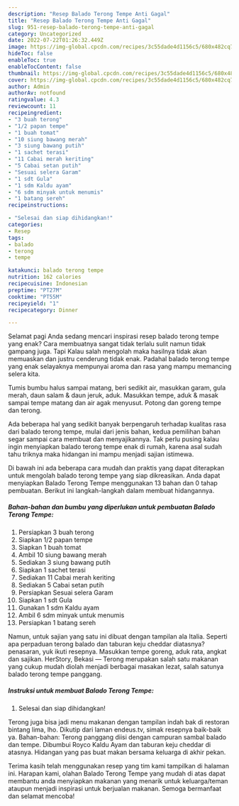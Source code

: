 ```yaml
---
description: "Resep Balado Terong Tempe Anti Gagal"
title: "Resep Balado Terong Tempe Anti Gagal"
slug: 951-resep-balado-terong-tempe-anti-gagal
category: Uncategorized
date: 2022-07-22T01:26:32.449Z
image: https://img-global.cpcdn.com/recipes/3c55dade4d1156c5/680x482cq70/balado-terong-tempe-foto-resep-utama.jpg
hideToc: false
enableToc: true
enableTocContent: false
thumbnail: https://img-global.cpcdn.com/recipes/3c55dade4d1156c5/680x482cq70/balado-terong-tempe-foto-resep-utama.jpg
cover: https://img-global.cpcdn.com/recipes/3c55dade4d1156c5/680x482cq70/balado-terong-tempe-foto-resep-utama.jpg
author: Admin
authorAv: notfound
ratingvalue: 4.3
reviewcount: 11
recipeingredient:
- "3 buah terong"
- "1/2 papan tempe"
- "1 buah tomat"
- "10 siung bawang merah"
- "3 siung bawang putih"
- "1 sachet terasi"
- "11 Cabai merah keriting"
- "5 Cabai setan putih"
- "Sesuai selera Garam"
- "1 sdt Gula"
- "1 sdm Kaldu ayam"
- "6 sdm minyak untuk menumis"
- "1 batang sereh"
recipeinstructions:

- "Selesai dan siap dihidangkan!"
categories:
- Resep
tags:
- balado
- terong
- tempe

katakunci: balado terong tempe 
nutrition: 162 calories
recipecuisine: Indonesian
preptime: "PT27M"
cooktime: "PT55M"
recipeyield: "1"
recipecategory: Dinner

---
```



Selamat pagi Anda sedang mencari inspirasi resep balado terong tempe yang enak? Cara membuatnya sangat tidak terlalu sulit namun tidak gampang juga. Tapi Kalau salah mengolah maka hasilnya tidak akan memuaskan dan justru cenderung tidak enak. Padahal balado terong tempe yang enak selayaknya mempunyai aroma dan rasa yang mampu memancing selera kita.


Tumis bumbu halus sampai matang, beri sedikit air, masukkan garam, gula merah, daun salam &amp; daun jeruk, aduk. Masukkan tempe, aduk &amp; masak sampai tempe matang dan air agak menyusut. Potong dan goreng tempe dan terong.

Ada beberapa hal yang sedikit banyak berpengaruh terhadap kualitas rasa dari balado terong tempe, mulai dari jenis bahan, kedua pemilihan bahan segar sampai cara membuat dan menyajikannya. Tak perlu pusing kalau ingin menyiapkan balado terong tempe enak di rumah, karena asal sudah tahu triknya maka hidangan ini mampu menjadi sajian istimewa.


Di bawah ini ada beberapa cara mudah dan praktis yang dapat diterapkan untuk mengolah balado terong tempe yang siap dikreasikan. Anda dapat menyiapkan Balado Terong Tempe menggunakan 13 bahan dan 0 tahap pembuatan. Berikut ini langkah-langkah dalam membuat hidangannya.

<!--inarticleads1-->

##### Bahan-bahan dan bumbu yang diperlukan untuk pembuatan Balado Terong Tempe:

1. Persiapkan 3 buah terong
1. Siapkan 1/2 papan tempe
1. Siapkan 1 buah tomat
1. Ambil 10 siung bawang merah
1. Sediakan 3 siung bawang putih
1. Siapkan 1 sachet terasi
1. Sediakan 11 Cabai merah keriting
1. Sediakan 5 Cabai setan putih
1. Persiapkan Sesuai selera Garam
1. Siapkan 1 sdt Gula
1. Gunakan 1 sdm Kaldu ayam
1. Ambil 6 sdm minyak untuk menumis
1. Persiapkan 1 batang sereh


Namun, untuk sajian yang satu ini dibuat dengan tampilan ala Italia. Seperti apa perpaduan terong balado dan taburan keju cheddar diatasnya? penasaran, yuk ikuti resepnya. Masukkan tempe goreng, aduk rata, angkat dan sajikan. HerStory, Bekasi — Terong merupakan salah satu makanan yang cukup mudah diolah menjadi berbagai masakan lezat, salah satunya balado terong tempe panggang. 

<!--inarticleads2-->

##### Instruksi untuk membuat Balado Terong Tempe:


1. Selesai dan siap dihidangkan!

Terong juga bisa jadi menu makanan dengan tampilan indah bak di restoran bintang lima, lho. Dikutip dari laman endeus.tv, simak resepnya baik-baik ya. Bahan-bahan: Terong panggang diisi dengan campuran sambal balado dan tempe. Dibumbui Royco Kaldu Ayam dan taburan keju cheddar di atasnya. Hidangan yang pas buat makan bersama keluarga di akhir pekan. 

Terima kasih telah menggunakan resep yang tim kami tampilkan di halaman ini. Harapan kami, olahan Balado Terong Tempe yang mudah di atas dapat membantu anda menyiapkan makanan yang menarik untuk keluarga/teman ataupun menjadi inspirasi untuk berjualan makanan. Semoga bermanfaat dan selamat mencoba!
